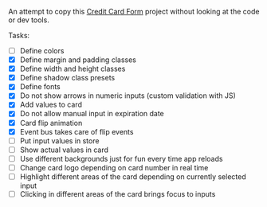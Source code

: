 An attempt to copy this [Credit Card Form](https://codepen.io/JavaScriptJunkie/full/YzzNGeR) project without looking at the code or dev tools.

Tasks:

- [ ] Define colors
- [x] Define margin and padding classes
- [x] Define width and height classes
- [x] Define shadow class presets
- [x] Define fonts
- [x] Do not show arrows in numeric inputs (custom validation with JS)
- [x] Add values to card
- [x] Do not allow manual input in expiration date
- [x] Card flip animation
- [x] Event bus takes care of flip events
- [ ] Put input values in store
- [ ] Show actual values in card
- [ ] Use different backgrounds just for fun every time app reloads
- [ ] Change card logo depending on card number in real time
- [ ] Highlight different areas of the card depending on currently selected input
- [ ] Clicking in different areas of the card brings focus to inputs